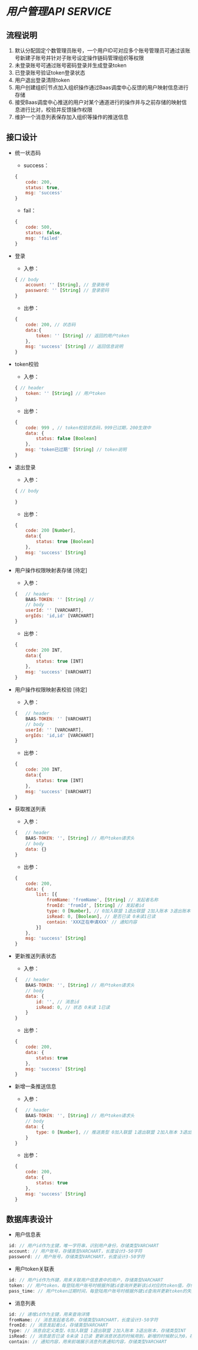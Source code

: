 # *用户管理API SERVICE*

## 流程说明

1. 默认分配固定个数管理员账号，一个用户ID可对应多个账号管理员可通过该账号新建子账号并针对子账号设定操作链码管理组织等权限
2. 未登录账号可通过账号密码登录并生成登录token
3. 已登录账号验证token登录状态
4. 用户退出登录清除token
5. 用户创建组织|节点加入组织操作通过Baas调度中心反馈的用户映射信息进行存储
6. 接受Baas调度中心推送的用户对某个通道进行的操作并与之前存储的映射信息进行比对，校验并反馈操作权限 
7. 维护一个消息列表保存加入组织等操作的推送信息

## 接口设计

- 统一状态码
    * success：
    ```js
    {
        code: 200,
        status: true,
        msg: 'success'
    }
    ```

    * fail：
    ```js
    {
        code: 500,
        status: false,
        msg: 'failed'
    }
    ```

- 登录
    * 入参：
    ```js
    { // body
        account: '' [String], // 登录账号
        password: '' [String] // 登录密码
    }
    ```
    * 出参：
    ```js
    {
        code: 200, // 状态码
        data:{
            token: '' [String] // 返回的用户token
        },
        msg: 'success' [String] // 返回信息说明
    }
    ```

- token校验
    * 入参：
    ```js
    { // header
        token: '' [String] // 用户token
    }
    ```
    * 出参：
    ```js
    {
        code: 999 , // token校验状态码，999已过期，200生效中
        data: {
            status: false [Boolean]
        },
        msg: 'token已过期' [String] // token说明
    }
    ```

- 退出登录
    * 入参：
    ```js
    { // body
        
    }
    ```
    * 出参：
    ```js
    {
        code: 200 [Number],
        data:{
            status: true [Boolean]
        },
        msg: 'success' [String]
    }
    ```

- 用户操作权限映射表存储 [待定]
    * 入参：
    ```js
    {   // header
        BAAS-TOKEN: '' [String] // 
        // body
        userId: '' [VARCHART],
        orgIds: 'id,id' [VARCHART]
    }
    ```
    * 出参：
    ```js
    {
        code: 200 INT,
        data:{
            status: true [INT]
        },
        msg: 'success' [VARCHART]
    }
    ```

- 用户操作权限映射表校验 [待定]
    * 入参：
    ```js
    {   // header
        BAAS-TOKEN: '' [VARCHART]
        // body
        userId: '' [VARCHART],
        orgIds: 'id,id' [VARCHART]
    }
    ```
    * 出参：
    ```js
    {
        code: 200 INT,
        data:{
            status: true [INT]
        },
        msg: 'success' [VARCHART]
    }
    ```

- 获取推送列表
    * 入参：
    ```js
    {   // header
        BAAS-TOKEN: '', [String] // 用户token请求头
        // body
        data: {}
    }
    ```
    * 出参：
    ```js
    {
        code: 200,
        data: {
            list: [{
                fromName: 'fromName', [String] // 发起者名称
                fromId: 'fromId', [String] // 发起者id
                type: 0 [Number], // 0加入联盟 1退出联盟 2加入账本 3退出账本
                isRead: 0, [Boolean], // 是否已读 0未读1已读
                contain: 'XXX正在申请XXX' // 通知内容 
            }]
        },
        msg: 'success' [String]
    }
    ```

- 更新推送列表状态
    * 入参：
    ```js
    {   // header
        BAAS-TOKEN: '', [String] // 用户token请求头
        // body
        data: {
            id: '', // 消息id
            isRead: 0, // 状态 0未读 1已读
        }
    }
    ```
    * 出参：
    ```js
    {
        code: 200,
        data: {
            status: true
        },
        msg: 'success' [String]
    }
    ```

- 新增一条推送信息
    * 入参：
    ```js
    {   // header
        BAAS-TOKEN: '', [String] // 用户token请求头
        // body
        data: {
            type: 0 [Number], // 推送类型 0加入联盟 1退出联盟 2加入账本 3退出账本
        }
    }
    ```
    * 出参：
    ```js
    {
        code: 200,
        data: {
            status: true
        },
        msg: 'success' [String]
    }
    ```

## 数据库表设计

- 用户信息表

```js
 id: // 用户id作为主键，唯一字符串，识别用户身份，存储类型VARCHART
 account: // 用户账号，存储类型VARCHART，长度设计3-50字符
 password: // 用户账号，存储类型VARCHART，长度设计3-50字符
```

- 用户token关联表

```js
 id: // 用户id作为外键，用来关联用户信息表中的用户，存储类型VARCHART
 token: // 用户token，每登陆用户账号时根据外键id查询并更新该id对应的token值，存储类型VARCHART
 pass_time: // 用户token过期时间，每登陆用户账号时根据外键id查询并更新token的失效时间，退出登陆的同时将该值更新为0，存储类型VARCHART
```

- 消息列表

```js
 id: // 递增id作为主键，用来查询详情
 fromName: // 消息发起者名称，存储类型VARCHART，长度设计3-50字符
 fromId: // 消息发起者id，存储类型VARCHART
 type: // 消息自定义类型，0加入联盟 1退出联盟 2加入账本 3退出账本，存储类型INT
 isRead: // 消息是否已读 0未读 1已读 更新消息状态的时候用到，新增的时候默认为0，存储类型INT
 contain: // 通知内容，用来前端展示消息列表通知内容，存储类型VARCHART
```

